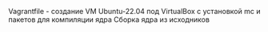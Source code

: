 Vagrantfile - создание VM Ubuntu-22.04 под VirtualBox с установкой mc и пакетов для компиляции ядра
Сборка ядра из исходников
